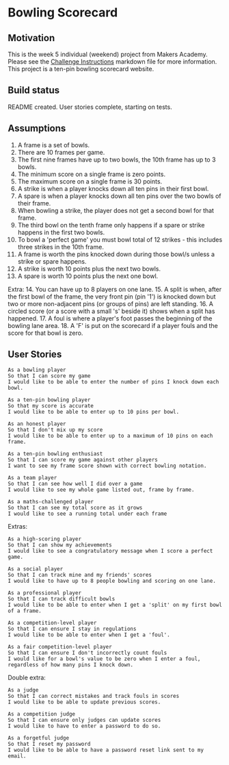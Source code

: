 # Bowling Scorecard

## Motivation

This is the week 5 individual (weekend) project from Makers Academy. Please see the [Challenge Instructions](./Challenge_Instructions.md) markdown file for more information.
This project is a ten-pin bowling scorecard website.

## Build status

README created. User stories complete, starting on tests.

## Assumptions

1. A frame is a set of bowls.
2. There are 10 frames per game.
3. The first nine frames have up to two bowls, the 10th frame has up to 3 bowls.
4. The minimum score on a single frame is zero points.
5. The maximum score on a single frame is 30 points.
6. A strike is when a player knocks down all ten pins in their first bowl.
7. A spare is when a player knocks down all ten pins over the two bowls of their frame.
8. When bowling a strike, the player does not get a second bowl for that frame.
9. The third bowl on the tenth frame only happens if a spare or strike happens in the first two bowls.
10. To bowl a 'perfect game' you must bowl total of 12 strikes - this includes three strikes in the 10th frame.
11. A frame is worth the pins knocked down during those bowl/s unless a strike or spare happens.
12. A strike is worth 10 points plus the next two bowls.
13. A spare is worth 10 points plus the next one bowl.

Extra:
14. You can have up to 8 players on one lane.
15. A split is when, after the first bowl of the frame, the very front pin (pin '1') is knocked down but two or more non-adjacent pins (or groups of pins) are left standing.
16. A circled score (or a score with a small 's' beside it) shows when a split has happened.
17. A foul is where a player's foot passes the beginning of the bowling lane area.
18. A 'F' is put on the scorecard if a player fouls and the score for that bowl is zero.


## User Stories

```
As a bowling player
So that I can score my game
I would like to be able to enter the number of pins I knock down each bowl.

As a ten-pin bowling player
So that my score is accurate
I would like to be able to enter up to 10 pins per bowl.

As an honest player
So that I don't mix up my score
I would like to be able to enter up to a maximum of 10 pins on each frame.

As a ten-pin bowling enthusiast
So that I can score my game against other players
I want to see my frame score shown with correct bowling notation.

As a team player
So that I can see how well I did over a game
I would like to see my whole game listed out, frame by frame.

As a maths-challenged player
So that I can see my total score as it grows
I would like to see a running total under each frame
```

Extras:
```
As a high-scoring player
So that I can show my achievements
I would like to see a congratulatory message when I score a perfect game.

As a social player
So that I can track mine and my friends' scores
I would like to have up to 8 people bowling and scoring on one lane.

As a professional player
So that I can track difficult bowls
I would like to be able to enter when I get a 'split' on my first bowl of a frame.

As a competition-level player
So that I can ensure I stay in regulations
I would like to be able to enter when I get a 'foul'.

As a fair competition-level player
So that I can ensure I don't incorrectly count fouls
I would like for a bowl's value to be zero when I enter a foul, regardless of how many pins I knock down.
```

Double extra:
```
As a judge
So that I can correct mistakes and track fouls in scores
I would like to be able to update previous scores.

As a competition judge
So that I can ensure only judges can update scores
I would like to have to enter a password to do so.

As a forgetful judge
So that I reset my password
I would like to be able to have a password reset link sent to my email.
```
